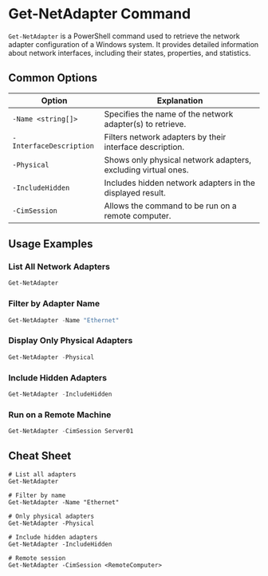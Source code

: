 # Get-NetAdapter Command

`Get-NetAdapter` is a PowerShell command used to retrieve the network adapter configuration of a Windows system. It provides detailed information about network interfaces, including their states, properties, and statistics.

## Common Options

| Option                  | Explanation                                                     |
|-------------------------|-----------------------------------------------------------------|
| `-Name <string[]>`      | Specifies the name of the network adapter(s) to retrieve.       |
| `-InterfaceDescription` | Filters network adapters by their interface description.        |
| `-Physical`             | Shows only physical network adapters, excluding virtual ones.   |
| `-IncludeHidden`        | Includes hidden network adapters in the displayed result.       |
| `-CimSession`           | Allows the command to be run on a remote computer.              |

## Usage Examples

### List All Network Adapters

```powershell
Get-NetAdapter
```

### Filter by Adapter Name

```powershell
Get-NetAdapter -Name "Ethernet"
```

### Display Only Physical Adapters

```powershell
Get-NetAdapter -Physical
```

### Include Hidden Adapters

```powershell
Get-NetAdapter -IncludeHidden
```

### Run on a Remote Machine

```powershell
Get-NetAdapter -CimSession Server01
```

## Cheat Sheet

```plaintext
# List all adapters
Get-NetAdapter

# Filter by name
Get-NetAdapter -Name "Ethernet"

# Only physical adapters
Get-NetAdapter -Physical

# Include hidden adapters
Get-NetAdapter -IncludeHidden

# Remote session
Get-NetAdapter -CimSession <RemoteComputer>
```
